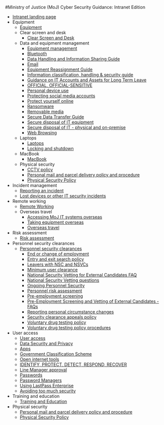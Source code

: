 #Ministry of Justice (MoJ) Cyber Security Guidance: Intranet Edition

* [Intranet landing page](intranet-landing-page.md)
* Equipment
    * [Equipment](equipment.md)
    * Clear screen and desk
        -   [Clear Screen and Desk](clear-screen-and-desk.md)
    * Data and equipment management
        -   [Equipment management](equipment-management.md)
        -   [Bluetooth](bluetooth.md)
        -   [Data Handling and Information Sharing Guide](data-handling-and-information-sharing-guide.md)
        -   [Email](email.md)
        -   [Equipment Reassignment Guide](equipment-reassignment-guide.md)
        -   [Information classification, handling & security guide](information-classification-handling-and-security-guide.md)
        -   [Guidance on IT Accounts and Assets for Long Term Leave](long-term-leave.md)
        -   [OFFICIAL, OFFICIAL-SENSITIVE](official-official-sensitive.md)
        -   [Personal device use](personal-devices.md)
        -   [Protecting social media accounts](protecting-social-media-accounts.md)
        -   [Protect yourself online](protect-yourself-online.md)
        -   [Ransomware](ransomware.md)
        -   [Removable media](removable-media.md)
        -   [Secure Data Transfer Guide](secure-data-transfer-guide.md)
        -   [Secure disposal of IT equipment](secure-disposal-of-it-equipment.md)
        -   [Secure disposal of IT - physical and on-premise](secure-disposal-of-it-physical-and-on-premise.md)
        -   [Web Browsing](web-browsing.md)
    * Laptops
        -   [Laptops](laptops.md)
        -   [Locking and shutdown](locking-and-shutdown.md)
    * MacBook
        -   [MacBook](policies-for-macbook-users.md)
    * Physical security
        -   [CCTV policy](cctv-policy.md)
        -   [Personal mail and parcel delivery policy and procedure](personal-mail-and-parcel-delivery-policy-and-procedure.md)
        -   [Physical Security Policy](physical-security-policy.md)
* Incident management
    * [Reporting an incident](reporting-an-incident.md)
    * [Lost devices or other IT security incidents](lost-devices-incidents.md)
* Remote working
    * [Remote Working](remote-working.md)
    * Overseas travel
        -   [Accessing MoJ IT systems overseas](accessing-moj-it-systems-from-overseas.md)
        -   [Taking equipment overseas](general-advice-on-taking-equipment-overseas.md)
        -   [Overseas travel](overseas-travel.md)
* Risk assessment
    * [Risk assessment](risk-reviews.md)
* Personnel security clearances
    * [Personnel security clearances](personnel-security-clearances.md)
        -   [End or change of employment](end-or-change-of-employment.md)
        -   [Entry and exit search policy](entry-and-exit-search-policy.md)
        -   [Leavers with NSC and NSVCs](leavers-with-nsc-and-nscvs.md)
        -   [Minimum user clearance](minimum-user-clearance-requirements-guide.md)
        -   [National Security Vetting for External Candidates FAQ](national-security-vetting-for-external-candidates-faq.md)
        -   [National Security Vetting questions](national-security-vetting-questions.md)
        -   [Ongoing Personnel Security](ongoing-personnel-security.md)
        -   [Personnel risk assessment](personnel-risk-assessment.md)
        -   [Pre-employment screening](pre-employment-screening.md)
        -   [Pre-Employment Screening and Vetting of External Candidates - FAQs](pre-employment-screening-and-vetting-of-external-candidates-faqs.md)
        -   [Reporting personal circumstance changes](reporting-personal-circumstance-changes.md)
        -   [Security clearance appeals policy](security-clearance-appeals-policy.md)
        -   [Voluntary drug testing policy](voluntary-drug-testing-policy.md)
        -   [Voluntary drug testing policy procedures](voluntary-drug-testing-policy-procedures.md)
* User access
    * [User access](acceptable-use.md)
    * [Data Security and Privacy](data-security-and-privacy.md)
    * [Apps](general-user-video-and-messaging-apps-guidance.md)
    * [Government Classification Scheme](government-classification-scheme.md)
    * [Open internet tools](guidance-for-using-open-internet-tools.md)
    * [IDENTIFY, PROTECT, DETECT, RESPOND, RECOVER](identify-protect-detect-respond-recover.md)
    * [Line Manager approval](line-manager-approval.md)
    * [Passwords](passwords.md)
    * [Password Managers](password-managers.md)
    * [Using LastPass Enterprise](using-lastpass.md)
    * [Avoiding too much security](setecastronomy.md)
* Training and education
    * [Training and Education](training-and-education.md)
* Physical security
    * [Personal mail and parcel delivery policy and procedure](personal-mail-and-parcel-delivery-policy-and-procedure.md)
    * [Physical Security Policy](physical-security-policy.md)

